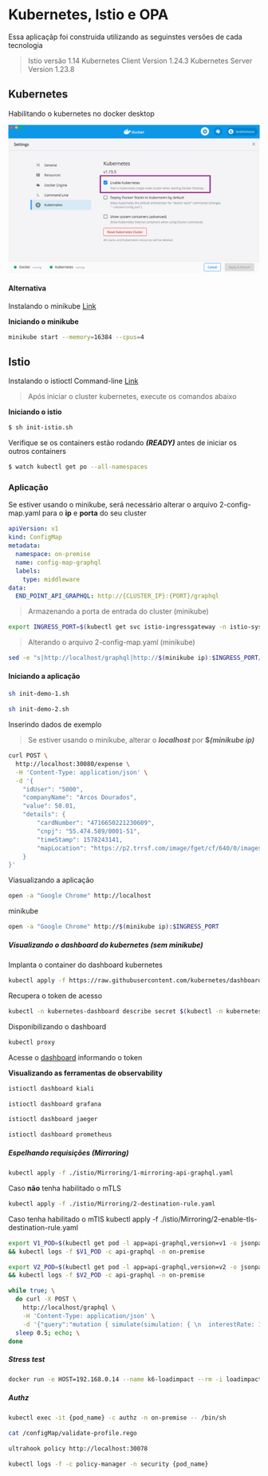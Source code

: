 # Kubernetes, Istio e OPA

Essa aplicaçãp foi construida utilizando as seguinstes versões de cada tecnologia

> Istio versão 1.14
> Kubernetes Client Version 1.24.3
> Kubernetes Server Version 1.23.8

## Kubernetes

Habilitando o kubernetes no docker desktop

![](./docs/docker-desktop.png)

#### Alternativa

Instalando o minikube [Link](https://kubernetes.io/docs/tasks/tools/install-minikube/)

**Iniciando o minikube**
```bash
minikube start --memory=16384 --cpus=4
```

## Istio

Instalando o istioctl Command-line [Link](https://archive.istio.io/v1.4/docs/setup/getting-started/#download)

> Após iniciar o cluster kubernetes, execute os comandos abaixo

**Iniciando o istio**

```bash
$ sh init-istio.sh
```

 Verifique se os containers estão rodando ***(READY)*** antes de iniciar os outros containers

```bash
$ watch kubectl get po --all-namespaces
```

### Aplicação

Se estiver usando o minikube, será necessário alterar o arquivo 2-config-map.yaml para o **ip** e **porta** do seu cluster

```yaml
apiVersion: v1
kind: ConfigMap
metadata:
  namespace: on-premise
  name: config-map-graphql
  labels:
    type: middleware
data:
  END_POINT_API_GRAPHQL: http://{CLUSTER_IP}:{PORT}/graphql
```

> Armazenando a porta de entrada do cluster (minikube)

```bash
export INGRESS_PORT=$(kubectl get svc istio-ingressgateway -n istio-system -o jsonpath='{.spec.ports[1].nodePort}')
```

> Alterando o arquivo 2-config-map.yaml (minikube)

```bash
sed -e "s|http://localhost/graphql|http://$(minikube ip):$INGRESS_PORT/graphql|g" 2-config-map.yaml | kubectl apply -f -
```

#### Iniciando a aplicação

```bash
sh init-demo-1.sh
```

```bash
sh init-demo-2.sh
```

Inserindo dados de exemplo

> Se estiver usando o minikube, alterar o ***localhost*** por **$*(minikube ip)***

```bash
curl POST \
  http://localhost:30080/expense \
  -H 'Content-Type: application/json' \
  -d '{
    "idUser": "5000",
    "companyName": "Arcos Dourados",
    "value": 50.01,
    "details": {
        "cardNumber": "4716650221230609",
        "cnpj": "55.474.589/0001-51",
        "timeStamp": 1578243141,
        "mapLocation": "https://p2.trrsf.com/image/fget/cf/640/0/images.terra.com/2020/09/24/maps.JPG"
    }
}'
```

 Viasualizando a aplicação

```bash
open -a "Google Chrome" http://localhost
```

minikube

```bash
open -a "Google Chrome" http://$(minikube ip):$INGRESS_PORT
```

##### Visualizando o dashboard do kubernetes (***sem minikube***)

Implanta o container do dashboard kubernetes
```bash
kubectl apply -f https://raw.githubusercontent.com/kubernetes/dashboard/v2.0.0-beta8/aio/deploy/recommended.yaml
```

Recupera o token de acesso

```bash
kubectl -n kubernetes-dashboard describe secret $(kubectl -n kubernetes-dashboard get secret | grep admin-user | awk '{print $1}')
```

Disponibilizando o dashboard

```bash
kubectl proxy
```

Acesse o [dashboard](http://localhost:8001/api/v1/namespaces/kubernetes-dashboard/services/https:kubernetes-dashboard:/proxy/) informando o token

**Visualizando as ferramentas de observability** 

```bash
istioctl dashboard kiali
```

```bash
istioctl dashboard grafana
```

```bash
istioctl dashboard jaeger
```

```bash
istioctl dashboard prometheus
```

##### Espelhando requisições (Mirroring)

```bash
kubectl apply -f ./istio/Mirroring/1-mirroring-api-graphql.yaml
```

Caso **não** tenha habilitado o mTLS

```bash
kubectl apply -f ./istio/Mirroring/2-destination-rule.yaml
```

Caso tenha habilitado o mTlS
kubectl apply -f ./istio/Mirroring/2-enable-tls-destination-rule.yaml

```bash
export V1_POD=$(kubectl get pod -l app=api-graphql,version=v1 -o jsonpath={.items..metadata.name} -n on-premise) \
&& kubectl logs -f $V1_POD -c api-graphql -n on-premise
```
```bash
export V2_POD=$(kubectl get pod -l app=api-graphql,version=v2 -o jsonpath={.items..metadata.name} -n on-premise) \
&& kubectl logs -f $V2_POD -c api-graphql -n on-premise
```

```bash
while true; \
  do curl -X POST \
    http://localhost/graphql \
    -H 'Content-Type: application/json' \
    -d '{"query":"mutation { simulate(simulation: { \n  interestRate: 1.99, loanAmount: 500.00, days: 20 \n}) {value tax}}"}'; \
  sleep 0.5; echo; \
done
```

##### Stress test

```bash
docker run -e HOST=192.168.0.14 --name k6-loadimpact --rm -i loadimpact/k6:master run - <./test/service-middleware-java.js
```

##### Authz 

```bash
kubectl exec -it {pod_name} -c authz -n on-premise -- /bin/sh
```

```bash
cat /configMap/validate-profile.rego
```

```bash
ultrahook policy http://localhost:30078
```

```bash
kubectl logs -f -c policy-manager -n security {pod_name}
```
